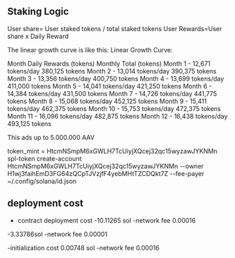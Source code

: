 




## Staking Logic
User share= User staked tokens / total staked tokens
User Rewards=User share x Daily Reward

The linear growth curve is like this:
Linear Growth Curve:

Month	Daily Rewards (tokens)	Monthly Total (tokens)
Month 1	- 12,671 tokens/day	380,125 tokens
Month 2	-  13,014 tokens/day	390,375 tokens
Month 3	- 13,356 tokens/day	400,750 tokens
Month 4	- 13,699 tokens/day	411,000 tokens
Month 5	- 14,041 tokens/day	421,250 tokens
Month 6	- 14,384 tokens/day	431,500 tokens
Month 7	- 14,726 tokens/day	441,775 tokens
Month 8	- 15,068 tokens/day	452,125 tokens
Month 9	- 15,411 tokens/day 462,375 tokens
Month 10 - 15,753 tokens/day 472,375 tokens
Month 11	- 16,096 tokens/day	482,875 tokens
Month 12	- 16,438 tokens/day	493,125 tokens

This ads up to 5.000.000 AAV


token_mint =  HtcmNSmpM6xGWLH7TcUiyjXQcej32qc15wyzawJYKNMn
spl-token create-account HtcmNSmpM6xGWLH7TcUiyjXQcej32qc15wyzawJYKNMn --owner H1wj3faihEmD3FG64zQCpTJVzjfF4yebMHtTZCDQkt7Z  --fee-payer ~/.config/solana/id.json




## deployment cost
- contract deployment cost
-10.11265 sol
-network fee 0.00016

-3.33786sol
-network fee 0.00001


-initialization cost 0.00748 sol
-network fee 0.00016
